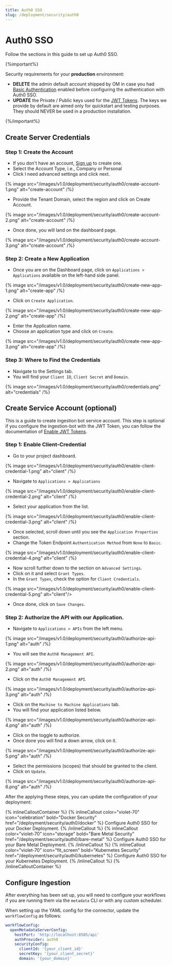 ```yaml
---
title: Auth0 SSO
slug: /deployment/security/auth0
---
```


# Auth0 SSO

Follow the sections in this guide to set up Auth0 SSO.

{%important%}

Security requirements for your **production** environment:
- **DELETE** the admin default account shipped by OM in case you had [Basic Authentication](/deployment/security/basic-auth)
  enabled before configuring the authentication with Auth0 SSO.
- **UPDATE** the Private / Public keys used for the [JWT Tokens](/deployment/security/enable-jwt-tokens). The keys we provide
  by default are aimed only for quickstart and testing purposes. They should NEVER be used in a production installation.

{%/important%}

## Create Server Credentials

### Step 1: Create the Account

- If you don't have an account, [Sign up](https://auth0.com/signup) to create one.
- Select the Account Type, i.e., Company or Personal
- Click I need advanced settings and click next.

{% image 
src="/images/v1.0/deployment/security/auth0/create-account-1.png" 
alt="create-account" /%}

- Provide the Tenant Domain, select the region and click on Create Account.

{% image 
src="/images/v1.0/deployment/security/auth0/create-account-2.png" 
alt="create-account" /%}

- Once done, you will land on the dashboard page.

{% image
src="/images/v1.0/deployment/security/auth0/create-account-3.png" 
alt="create-account" /%}

### Step 2: Create a New Application

- Once you are on the Dashboard page, click on `Applications > Applications` available on the left-hand side panel.

{% image 
src="/images/v1.0/deployment/security/auth0/create-new-app-1.png" 
alt="create-app" /%}

- Click on `Create Application`.

{% image 
src="/images/v1.0/deployment/security/auth0/create-new-app-2.png" 
alt="create-app" /%}

- Enter the Application name.
- Choose an application type and click on `Create`.

{% image 
src="/images/v1.0/deployment/security/auth0/create-new-app-3.png" 
alt="create-app" /%}

### Step 3: Where to Find the Credentials

- Navigate to the Settings tab. 
- You will find your `Client ID`, `Client Secret` and `Domain`.

{% image 
src="/images/v1.0/deployment/security/auth0/credentials.png" 
alt="credentials" /%}

## Create Service Account (optional)

This is a guide to create ingestion bot service account. This step is optional if you configure the ingestion-bot with
the JWT Token, you can follow the documentation of [Enable JWT Tokens](/deployment/security/enable-jwt-tokens).

### Step 1: Enable Client-Credential

- Go to your project dashboard.

{% image 
src="/images/v1.0/deployment/security/auth0/enable-client-credential-1.png" 
alt="client" /%} 

- Navigate to `Applications > Applications`

{% image 
src="/images/v1.0/deployment/security/auth0/enable-client-credential-2.png" 
alt="client" /%} 

- Select your application from the list.

{% image 
src="/images/v1.0/deployment/security/auth0/enable-client-credential-3.png" 
alt="client" /%}

- Once selected, scroll down until you see the `Application Properties` section.
- Change the Token Endpoint `Authentication Method` from `None` to `Basic`.

{% image 
src="/images/v1.0/deployment/security/auth0/enable-client-credential-4.png" 
alt="client" /%}

- Now scroll further down to the section on `Advanced Settings`.
- Click on it and select `Grant Types`.
- In the `Grant Types`, check the option for `Client Credentials`.

{% image src="/images/v1.0/deployment/security/auth0/enable-client-credential-5.png" alt="client"/>

- Once done, click on `Save Changes`.

### Step 2: Authorize the API with our Application.

- Navigate to `Applications > APIs` from the left menu.

{% image src="/images/v1.0/deployment/security/auth0/authorize-api-1.png" alt="auth" /%}

- You will see the `Auth0 Management API`.

{% image src="/images/v1.0/deployment/security/auth0/authorize-api-2.png" alt="auth" /%}

- Click on the `Auth0 Management API`.

{% image src="/images/v1.0/deployment/security/auth0/authorize-api-3.png" alt="auth" /%}

- Click on the `Machine to Machine Applications` tab.
- You will find your application listed below.

{% image src="/images/v1.0/deployment/security/auth0/authorize-api-4.png" alt="auth" /%}

- Click on the toggle to authorize.
- Once done you will find a down arrow, click on it.

{% image src="/images/v1.0/deployment/security/auth0/authorize-api-5.png" alt="auth" /%}

- Select the permissions (scopes) that should be granted to the client.
- Click on `Update`.

{% image src="/images/v1.0/deployment/security/auth0/authorize-api-6.png" alt="auth" /%}

After the applying these steps, you can update the configuration of your deployment:

{% inlineCalloutContainer %}
  {% inlineCallout
    color="violet-70"
    icon="celebration"
    bold="Docker Security"
    href="/deployment/security/auth0/docker" %}
    Configure Auth0 SSO for your Docker Deployment.
  {% /inlineCallout %}
  {% inlineCallout
    color="violet-70"
    icon="storage"
    bold="Bare Metal Security"
    href="/deployment/security/auth0/bare-metal" %}
    Configure Auth0 SSO for your Bare Metal Deployment.
  {% /inlineCallout %}
  {% inlineCallout
    color="violet-70"
    icon="fit_screen"
    bold="Kubernetes Security"
    href="/deployment/security/auth0/kubernetes" %}
    Configure Auth0 SSO for your Kubernetes Deployment.
  {% /inlineCallout %}
{% /inlineCalloutContainer %}

## Configure Ingestion

After everything has been set up, you will need to configure your workflows if you are running them via the 
`metadata` CLI or with any custom scheduler.

When setting up the YAML config for the connector, update the `workflowConfig` as follows:

```yaml
workflowConfig:
  openMetadataServerConfig:
    hostPort: 'http://localhost:8585/api'
    authProvider: auth0
    securityConfig:
      clientId: '{your_client_id}'
      secretKey: '{your_client_secret}'
      domain: '{your_domain}'
```